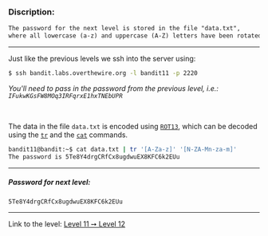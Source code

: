 ### Discription:
```txt
The password for the next level is stored in the file "data.txt",
where all lowercase (a-z) and uppercase (A-Z) letters have been rotated by 13 positions
```

---

Just like the previous levels we ssh into the server using:
```zsh
$ ssh bandit.labs.overthewire.org -l bandit11 -p 2220
```

_You'll need to pass in the password from the previous level, i.e.: `IFukwKGsFW8MOq3IRFqrxE1hxTNEbUPR`_

<br>

The data in the file `data.txt` is encoded using [`ROT13`](https://en.wikipedia.org/wiki/ROT13), which can be decoded using the [`tr`](https://linux.die.net/man/1/tr) and the [`cat`](https://linux.die.net/man/1/cat) commands.

```zsh
bandit11@bandit:~$ cat data.txt | tr '[A-Za-z]' '[N-ZA-Mn-za-m]'
The password is 5Te8Y4drgCRfCx8ugdwuEX8KFC6k2EUu
```

---

##### Password for next level:
    5Te8Y4drgCRfCx8ugdwuEX8KFC6k2EUu

---

Link to the level: [Level 11 ➙ Level 12](https://overthewire.org/wargames/bandit/bandit12.html)
